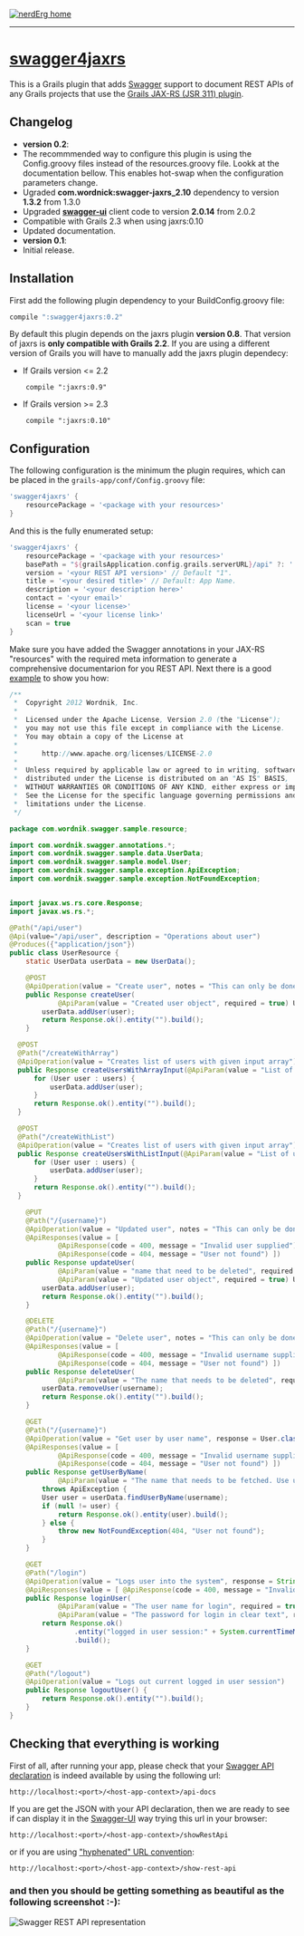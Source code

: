 [![nerdErg home](http://i.imgur.com/vNBBHNW.png)](http://www.nerderg.com/)

----------

[swagger4jaxrs](http://grails.org/plugin/swagger4jaxrs)
=======================================================

This is a Grails plugin that adds [Swagger](https://developers.helloreverb.com/swagger/) support to document REST APIs of any Grails projects that use the [Grails JAX-RS (JSR 311) plugin](http://grails.org/plugin/jaxrs).

## Changelog

* **version 0.2**: 
 * The recommmended way to configure this plugin is using the Config.groovy files instead of the resources.groovy file. Lookk at the documentation bellow. This enables hot-swap when the configuration parameters change.
 * Ugraded **com.wordnick:swagger-jaxrs_2.10** dependency to version **1.3.2** from 1.3.0
 * Upgraded [**swagger-ui**](https://github.com/wordnik/swagger-ui) client code to version **2.0.14** from 2.0.2
 * Compatible with Grails 2.3 when using jaxrs:0.10
 * Updated documentation.
* **version 0.1**:
 * Initial release.


## Installation
First add the following plugin dependency to your BuildConfig.groovy file:

```groovy
compile ":swagger4jaxrs:0.2"
```

By default this plugin depends on the jaxrs plugin **version 0.8**. That version of jaxrs is **only compatible with Grails 2.2**. If you are using a different version of Grails you will have to manually add the jaxrs plugin dependecy:

* If Grails version <= 2.2

```
    compile ":jaxrs:0.9"
```
* If Grails version >= 2.3

```
    compile ":jaxrs:0.10"
```  

## Configuration

The following configuration is the minimum the plugin requires, which can be placed in the ```grails-app/conf/Config.groovy``` file:

```groovy
'swagger4jaxrs' {
    resourcePackage = '<package with your resources>'
}
```

And this is the fully enumerated setup:

```groovy
'swagger4jaxrs' {
    resourcePackage = '<package with your resources>'
	basePath = "${grailsApplication.config.grails.serverURL}/api" ?: ''
    version = '<your REST API version>' // Default "1".
    title = '<your desired title>' // Default: App Name.
    description = '<your description here>'
    contact = '<your email>'
    license = '<your license>'
    licenseUrl = '<your license link>'
    scan = true
}
```

Make sure you have added the Swagger annotations in your JAX-RS "resources" with the required meta information to generate a comprehensive documentarion for you REST API. Next there is a good [example](https://github.com/wordnik/swagger-core/tree/master/samples "Swager implementation samples") to show you how:

```java
/**
 *  Copyright 2012 Wordnik, Inc.
 *
 *  Licensed under the Apache License, Version 2.0 (the "License");
 *  you may not use this file except in compliance with the License.
 *  You may obtain a copy of the License at
 *
 *      http://www.apache.org/licenses/LICENSE-2.0
 *
 *  Unless required by applicable law or agreed to in writing, software
 *  distributed under the License is distributed on an "AS IS" BASIS,
 *  WITHOUT WARRANTIES OR CONDITIONS OF ANY KIND, either express or implied.
 *  See the License for the specific language governing permissions and
 *  limitations under the License.
 */

package com.wordnik.swagger.sample.resource;

import com.wordnik.swagger.annotations.*;
import com.wordnik.swagger.sample.data.UserData;
import com.wordnik.swagger.sample.model.User;
import com.wordnik.swagger.sample.exception.ApiException;
import com.wordnik.swagger.sample.exception.NotFoundException;


import javax.ws.rs.core.Response;
import javax.ws.rs.*;

@Path("/api/user")
@Api(value="/api/user", description = "Operations about user")
@Produces({"application/json"})
public class UserResource {
	static UserData userData = new UserData();

	@POST
	@ApiOperation(value = "Create user", notes = "This can only be done by the logged in user.")
	public Response createUser(
			@ApiParam(value = "Created user object", required = true) User user) {
		userData.addUser(user);
		return Response.ok().entity("").build();
	}

  @POST
  @Path("/createWithArray")
  @ApiOperation(value = "Creates list of users with given input array")
  public Response createUsersWithArrayInput(@ApiParam(value = "List of user object", required = true) User[] users) {
      for (User user : users) {
          userData.addUser(user);
      }
      return Response.ok().entity("").build();
  }

  @POST
  @Path("/createWithList")
  @ApiOperation(value = "Creates list of users with given input array")
  public Response createUsersWithListInput(@ApiParam(value = "List of user object", required = true) java.util.List<User> users) {
      for (User user : users) {
          userData.addUser(user);
      }
      return Response.ok().entity("").build();
  }

	@PUT
	@Path("/{username}")
	@ApiOperation(value = "Updated user", notes = "This can only be done by the logged in user.")
	@ApiResponses(value = [
			@ApiResponse(code = 400, message = "Invalid user supplied"),
			@ApiResponse(code = 404, message = "User not found") ])
	public Response updateUser(
			@ApiParam(value = "name that need to be deleted", required = true) @PathParam("username") String username,
			@ApiParam(value = "Updated user object", required = true) User user) {
		userData.addUser(user);
		return Response.ok().entity("").build();
	}

	@DELETE
	@Path("/{username}")
	@ApiOperation(value = "Delete user", notes = "This can only be done by the logged in user.")
	@ApiResponses(value = [
			@ApiResponse(code = 400, message = "Invalid username supplied"),
			@ApiResponse(code = 404, message = "User not found") ])
	public Response deleteUser(
			@ApiParam(value = "The name that needs to be deleted", required = true) @PathParam("username") String username) {
		userData.removeUser(username);
		return Response.ok().entity("").build();
	}

	@GET
	@Path("/{username}")
	@ApiOperation(value = "Get user by user name", response = User.class)
	@ApiResponses(value = [
			@ApiResponse(code = 400, message = "Invalid username supplied"),
			@ApiResponse(code = 404, message = "User not found") ])
	public Response getUserByName(
			@ApiParam(value = "The name that needs to be fetched. Use user1 for testing. ", required = true) @PathParam("username") String username)
		throws ApiException {
		User user = userData.findUserByName(username);
		if (null != user) {
			return Response.ok().entity(user).build();
		} else {
			throw new NotFoundException(404, "User not found");
		}
	}

	@GET
	@Path("/login")
	@ApiOperation(value = "Logs user into the system", response = String.class)
	@ApiResponses(value = [ @ApiResponse(code = 400, message = "Invalid username/password supplied") ])
	public Response loginUser(
			@ApiParam(value = "The user name for login", required = true) @QueryParam("username") String username,
			@ApiParam(value = "The password for login in clear text", required = true) @QueryParam("password") String password) {
		return Response.ok()
				.entity("logged in user session:" + System.currentTimeMillis())
				.build();
	}

	@GET
	@Path("/logout")
	@ApiOperation(value = "Logs out current logged in user session")
	public Response logoutUser() {
		return Response.ok().entity("").build();
	}
}

```

## Checking that everything is working
First of all, after running your app, please check that your [Swagger API declaration](https://github.com/wordnik/swagger-core/wiki/API-Declaration) is indeed available by using the following url:

```
http://localhost:<port>/<host-app-context>/api-docs
```

If you are get the JSON with your API declaration, then we are ready to see if can display it in the [Swagger-UI](https://github.com/wordnik/swagger-ui) way trying this url in your browser:

```
http://localhost:<port>/<host-app-context>/showRestApi
```

or if you are using ["hyphenated" URL convention](http://grails.org/doc/2.2.x/guide/theWebLayer.html#customizingUrlFormat):

```
http://localhost:<port>/<host-app-context>/show-rest-api
```

### and then you should be getting something as beautiful as the following screenshot :-):

![Swagger REST API representation](http://i.imgur.com/y7ar45l.png)


